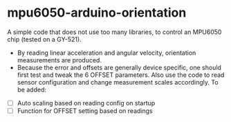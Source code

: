 # mpu6050-arduino-orientation
A simple code that does not use too many libraries, to control an MPU6050 chip (tested on a GY-521). 

- By reading linear acceleration and angular velocity, orientation measurements are produced.
- Because the error and offsets are generally device specific, one should first test and tweak the 6 OFFSET parameters. Also use the code to read sensor configuration and change measurement scales accordingly.
To be added:
- [ ] Auto scaling based on reading config on startup
- [ ] Function for OFFSET setting based on readings
